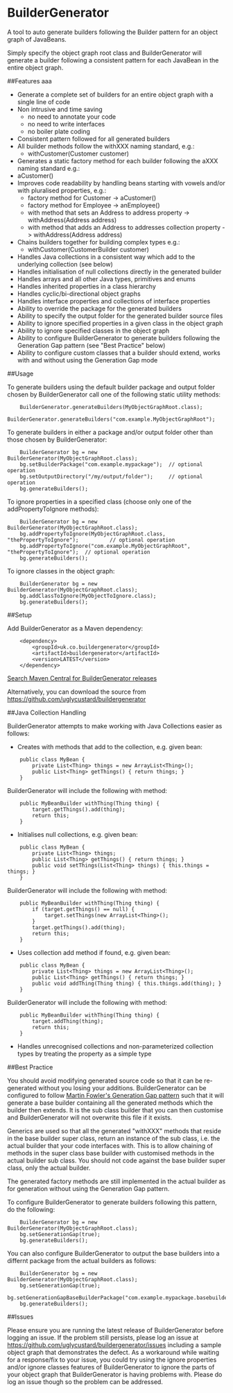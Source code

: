 BuilderGenerator
================

A tool to auto generate builders following the Builder pattern for an object graph of JavaBeans.

Simply specify the object graph root class and BuilderGenerator will generate a builder following a 
consistent pattern for each JavaBean in the entire object graph.

##Features
aaa
- Generate a complete set of builders for an entire object graph with a single line of code
- Non intrusive and time saving 
  - no need to annotate your code
  - no need to write interfaces
  - no boiler plate coding 
- Consistent pattern followed for all generated builders
- All builder methods follow the withXXX naming standard, e.g.: 
  - withCustomer(Customer customer)
- Generates a static factory method for each builder following the aXXX naming standard e.g.: 
 - aCustomer()
- Improves code readability by handling beans starting with vowels and/or with pluralised properties, e.g.: 
  - factory method for Customer -> aCustomer()
  - factory method for Employee -> anEmployee()
  - with method that sets an Address to address property -> withAddress(Address address)
  - with method that adds an Address to addresses collection property -> withAddress(Address address)
- Chains builders together for building complex types e.g.:
  - withCustomer(CustomerBuilder customer)
- Handles Java collections in a consistent way which add to the underlying collection (see below)
- Handles initialisation of null collections directly in the generated builder
- Handles arrays and all other Java types, primitives and enums
- Handles inherited properties in a class hierarchy
- Handles cyclic/bi-directional object graphs
- Handles interface properties and collections of interface properties
- Ability to override the package for the generated builders
- Ability to specify the output folder for the generated builder source files
- Ability to ignore specified properties in a given class in the object graph
- Ability to ignore specified classes in the object graph
- Ability to configure BuilderGenerator to generate builders following the Generation Gap pattern (see "Best Practice" below)
- Ability to configure custom classes that a builder should extend, works with and without using the Generation Gap mode

##Usage

To generate builders using the default builder package and output folder chosen by BuilderGenerator call one of the following static utility methods:

```
    BuilderGenerator.generateBuilders(MyObjectGraphRoot.class);
    BuilderGenerator.generateBuilders("com.example.MyObjectGraphRoot");
```

To generate builders in either a package and/or output folder other than those chosen by BuilderGenerator:

```
    BuilderGenerator bg = new BuilderGenerator(MyObjectGraphRoot.class);
    bg.setBuilderPackage("com.example.mypackage");  // optional operation
    bg.setOutputDirectory("/my/output/folder");     // optional operation
    bg.generateBuilders();
```

To ignore properties in a specified class (choose only one of the addPropertyToIgnore methods):

```
    BuilderGenerator bg = new BuilderGenerator(MyObjectGraphRoot.class);
    bg.addPropertyToIgnore(MyObjectGraphRoot.class, "thePropertyToIgnore");          // optional operation
    bg.addPropertyToIgnore("com.example.MyObjectGraphRoot", "thePropertyToIgnore");  // optional operation
    bg.generateBuilders();
```

To ignore classes in the object graph:

```
    BuilderGenerator bg = new BuilderGenerator(MyObjectGraphRoot.class);
    bg.addClassToIgnore(MyObjectToIgnore.class);
    bg.generateBuilders();
```

##Setup

Add BuilderGenerator as a Maven dependency:

```
    <dependency>
        <groupId>uk.co.buildergenerator</groupId>
        <artifactId>buildergenerator</artifactId>
        <version>LATEST</version>
    </dependency>
```
[Search Maven Central for BuilderGenerator releases](http://search.maven.org/#search%7Cga%7C1%7Cuk.co.buildergenerator.buildergenerator)

Alternatively, you can download the source from https://github.com/uglycustard/buildergenerator

##Java Collection Handling

BuilderGenerator attempts to make working with Java Collections easier as follows:

- Creates with methods that add to the collection, e.g. given bean:
```
    public class MyBean {
        private List<Thing> things = new ArrayList<Thing>();
        public List<Thing> getThings() { return things; }
    }
```
  BuilderGenerator will include the following with method:
```
    public MyBeanBuilder withThing(Thing thing) {
        target.getThings().add(thing);
        return this;
    }
```
- Initialises null collections, e.g. given bean:
```
    public class MyBean {
        private List<Thing> things;
        public List<Thing> getThings() { return things; }
        public void setThings(List<Thing> things) { this.things = things; }
    }
```
  BuilderGenerator will include the following with method:
```
    public MyBeanBuilder withThing(Thing thing) {
        if (target.getThings() == null) {
            target.setThings(new ArrayList<Thing>();
        }
        target.getThings().add(thing);
        return this;
    }
```
- Uses collection add method if found, e.g. given bean:
```
    public class MyBean {
        private List<Thing> things = new ArrayList<Thing>();
        public List<Thing> getThings() { return things; }
        public void addThing(Thing thing) { this.things.add(thing); }
    }
```
  BuilderGenerator will include the following with method:
```
    public MyBeanBuilder withThing(Thing thing) {
        target.addThing(thing);
        return this;
    }
```
- Handles unrecognised collections and non-parameterized collection types by treating the property as a simple type

##Best Practice

You should avoid modifying generated source code so that it can be re-generated without you losing your additions.
BuilderGenerator can be configured to follow [Martin Fowler's Generation Gap pattern](http://martinfowler.com/dslCatalog/generationGap.html)
such that it will generate a base builder containing all the generated methods which the builder then extends.  It is the sub class builder
that you can then customise and BuilderGenerator will not overwrite this file if it exists.

Generics are used so that all the generated "withXXX" methods that reside in the base builder super class, return an instance of the sub class, i.e. the actual builder
that your code interfaces with.  This is to allow chaining of methods in the super class base builder with customised methods in the actual builder sub class.
You should not code against the base builder super class, only the actual builder.

The generated factory methods are still implemented in the actual builder as for generation without using the Generation Gap pattern.

To configure BuilderGenerator to generate builders following this pattern, do the following:

```
    BuilderGenerator bg = new BuilderGenerator(MyObjectGraphRoot.class);
    bg.setGenerationGap(true);
    bg.generateBuilders();
``` 

You can also configure BuilderGenerator to output the base builders into a differnt package from the actual builders as follows:

```
    BuilderGenerator bg = new BuilderGenerator(MyObjectGraphRoot.class);
    bg.setGenerationGap(true);
    bg.setGenerationGapBaseBuilderPackage("com.example.mypackage.basebuilders");
    bg.generateBuilders();
``` 


##Issues

Please ensure you are running the latest release of BuilderGenerator before logging an issue.
If the problem still persists, please log an issue at https://github.com/uglycustard/buildergenerator/issues including a sample object graph that demonstrates the defect.
As a workaround while waiting for a response/fix to your issue, you could try using the ignore properties and/or ignore classes features of BuilderGenerator to ignore the
parts of your object graph that BuilderGenerator is having problems with.  Please do log an issue though so the problem can be addressed.
